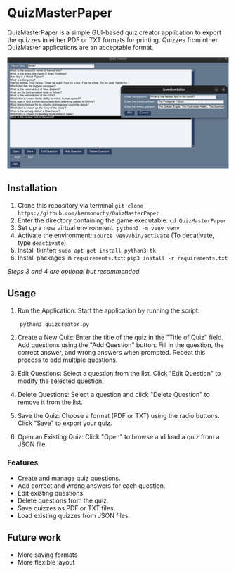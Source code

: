 # QuizMasterPaper

QuizMasterPaper is a simple GUI-based quiz creator application to export the quizzes in either PDF or TXT formats for printing. Quizzes from other QuizMaster applications are an acceptable format. 

![](images/Screenshot1.png)

## Installation

1. Clone this repository via terminal ```git clone https://github.com/hermonochy/QuizMasterPaper```
2. Enter the directory containing the game executable: ```cd QuizMasterPaper```
3. Set up a new virtual environment: ```python3 -m venv venv```
4. Activate the environment: ```source venv/bin/activate``` (To decativate, type `deactivate`)
5. Install tkinter: ```sudo apt-get install python3-tk```
6. Install packages in `requirements.txt`: ```pip3 install -r requirements.txt```

*Steps 3 and 4 are optional but recommended.*


## Usage

1. Run the Application: Start the application by running the script:
```sh
    python3 quizcreator.py
```
2. Create a New Quiz:
 Enter the title of the quiz in the "Title of Quiz" field.
 Add questions using the "Add Question" button.
 Fill in the question, the correct answer, and wrong answers when prompted.
 Repeat this process to add multiple questions.

3. Edit Questions:
    Select a question from the list.
    Click "Edit Question" to modify the selected question.

4. Delete Questions:
    Select a question and click "Delete Question" to remove it from the list.

5. Save the Quiz:
    Choose a format (PDF or TXT) using the radio buttons.
    Click "Save" to export your quiz.

6. Open an Existing Quiz:
    Click "Open" to browse and load a quiz from a JSON file.

### Features

- Create and manage quiz questions.
- Add correct and wrong answers for each question.
- Edit existing questions.
- Delete questions from the quiz.
- Save quizzes as PDF or TXT files.
- Load existing quizzes from JSON files.

## Future work

- More saving formats
- More flexible layout
